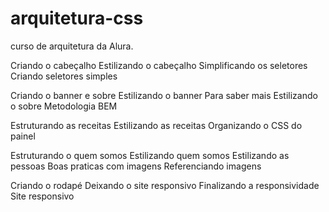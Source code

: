# arquitetura-css
curso de arquitetura da Alura. 


Criando o cabeçalho
Estilizando o cabeçalho
Simplificando os seletores
Criando seletores simples

Criando o banner e sobre
Estilizando o banner
Para saber mais
Estilizando o sobre
Metodologia BEM

Estruturando as receitas
Estilizando as receitas
Organizando o CSS do painel

Estruturando o quem somos
Estilizando quem somos
Estilizando as pessoas
Boas praticas com imagens
Referenciando imagens

Criando o rodapé
Deixando o site responsivo
Finalizando a responsividade
Site responsivo